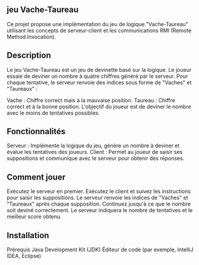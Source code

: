 ##  jeu Vache-Taureau
Ce projet propose une implémentation du jeu de logique "Vache-Taureau" utilisant les concepts de serveur-client et les communications RMI (Remote Method Invocation).

##  Description
Le jeu Vache-Taureau est un jeu de devinette basé sur la logique. Le joueur essaie de deviner un nombre à quatre chiffres généré par le serveur. Pour chaque tentative, le serveur renvoie des indices sous forme de "Vaches" et "Taureaux" :

Vache : Chiffre correct mais à la mauvaise position.
Taureau : Chiffre correct et à la bonne position.
L'objectif du joueur est de deviner le nombre avec le moins de tentatives possibles.

##  Fonctionnalités
Serveur : Implémente la logique du jeu, génère un nombre à deviner et évalue les tentatives des joueurs.
Client : Permet au joueur de saisir ses suppositions et communique avec le serveur pour obtenir des réponses.
##  Comment jouer
Exécutez le serveur en premier.
Exécutez le client et suivez les instructions pour saisir les suppositions.
Le serveur renvoie les indices de "Vaches" et "Taureaux" après chaque supposition.
Continuez jusqu'à ce que le nombre soit deviné correctement.
Le serveur indiquera le nombre de tentatives et le meilleur score obtenu.
##  Installation
Prérequis
Java Development Kit (JDK)
Éditeur de code (par exemple, IntelliJ IDEA, Eclipse)
